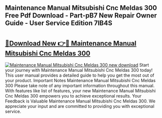 ## Maintenance Manual Mitsubishi Cnc Meldas 300 Free Pdf Download - Part-pB7 New Repair Owner Guide - User Service Edition 7lB4S

# <h2><a href="http://bc69688.oget.top/?id=Maintenance+Manual+Mitsubishi+Cnc+Meldas+300">🔗Download New 👉🔴 Maintenance Manual Mitsubishi Cnc Meldas 300</a></h2>

[![Maintenance Manual Mitsubishi Cnc Meldas 300 new download](https://i.imgur.com/5g1atiW.png)](http://bc69688.oget.top/?id=Maintenance+Manual+Mitsubishi+Cnc+Meldas+300)
Start your journey with Maintenance Manual Mitsubishi Cnc Meldas 300 today! This user manual provides a detailed guide to help you get the most out of your product. Important Notes Maintenance Manual Mitsubishi Cnc Meldas 300 Please take note of any important information throughout this manual. With features like list of features, your new Maintenance Manual Mitsubishi Cnc Meldas 300 empowers you to achieve exceptional results. Your Feedback is Valuable Maintenance Manual Mitsubishi Cnc Meldas 300. We appreciate your input and are committed to providing you with exceptional service.
